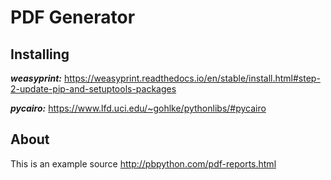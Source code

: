 # PDF Generator

## Installing

**_weasyprint:_**
https://weasyprint.readthedocs.io/en/stable/install.html#step-2-update-pip-and-setuptools-packages

**_pycairo:_**
https://www.lfd.uci.edu/~gohlke/pythonlibs/#pycairo

## About

This is an example source http://pbpython.com/pdf-reports.html

